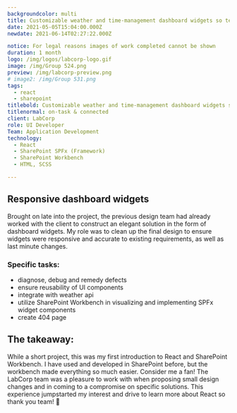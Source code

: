 ```yaml
---
backgroundcolor: multi
title: Customizable weather and time-management dashboard widgets so teams stay on-task & connected
date: 2021-05-05T15:04:00.000Z
newdate: 2021-06-14T02:27:22.000Z

notice: For legal reasons images of work completed cannot be shown
duration: 1 month
logo: /img/logos/labcorp-logo.gif
image: /img/Group 524.png
preview: /img/labcorp-preview.png
# image2: /img/Group 531.png
tags:
  - react
  - sharepoint
titlebold: Customizable weather and time-management dashboard widgets so teams stay 
titlenormal: on-task & connected
client: LabCorp
role: UI Developer
Team: Application Development
technology:
  - React
  - SharePoint SPFx (Framework)
  - SharePoint Workbench
  - HTML, SCSS

---
```


<section>

<div class="inner-wrap content mini">

<div class="first"></div>
<div class="div2">

## Responsive dashboard widgets
Brought on late into the project, the previous design team had already worked with the 
client to construct an elegant solution in the form of dashboard widgets. My role was 
to clean up the final design to ensure widgets were responsive and accurate to existing 
requirements, as well as last minute changes.

### Specific tasks:
- diagnose, debug and remedy defects
- ensure reusability of UI components
- integrate with weather api
- utilize SharePoint Workbench in visualizing and implementing SPFx widget components
- create 404 page  

</div>

</section>

<section id="final" class="takeaway fullwidth">

<div class="inner-wrap">

## The takeaway:  
While a short project, this was my first introduction to React and SharePoint Workbench. 
I have used and developed in SharePoint before, but the workbench made everything so much easier. Consider me a fan!
The LabCorp team was a pleasure to work with when proposing small design changes and in coming to a compromise on 
specific solutions. This experience jumpstarted my interest and drive to learn more about React so thank you team!  👏

</div>

</section>